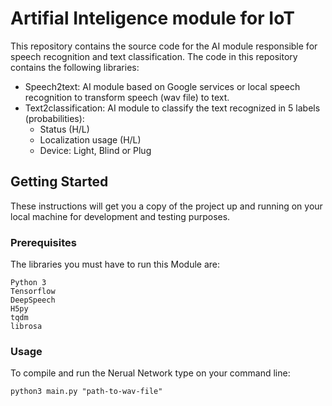 # Artifial Inteligence module for IoT

This repository contains the source code for the AI module responsible for speech recognition and text classification.
The code in this repository contains the following libraries:
* Speech2text: AI module based on Google services or local speech recognition to transform speech (wav file) to text.
* Text2classification: AI module to classify the text recognized in 5 labels (probabilities):
	* Status (H/L)
	* Localization usage (H/L)
	* Device: Light, Blind or Plug

## Getting Started

These instructions will get you a copy of the project up and running on your local machine for development and testing purposes.

### Prerequisites

The libraries you must have to run this Module are:

```
Python 3
Tensorflow
DeepSpeech
H5py
tqdm
librosa
```

### Usage

To compile and run the Nerual Network type on your command line:

```
python3 main.py "path-to-wav-file"
```
